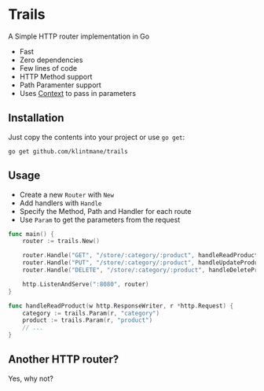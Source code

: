 # Trails

A Simple HTTP router implementation in Go

- Fast
- Zero dependencies
- Few lines of code
- HTTP Method support
- Path Paramenter support
- Uses [Context](https://golang.org/pkg/net/http/#Request.Context) to pass in parameters

## Installation

Just copy the contents into your project or use `go get`:

```
go get github.com/klintmane/trails
```

## Usage

- Create a new `Router` with `New`
- Add handlers with `Handle`
- Specify the Method, Path and Handler for each route
- Use `Param` to get the parameters from the request

```go
func main() {
	router := trails.New()

	router.Handle("GET", "/store/:category/:product", handleReadProduct)
	router.Handle("PUT", "/store/:category/:product", handleUpdateProduct)
	router.Handle("DELETE", "/store/:category/:product", handleDeleteProduct)

	http.ListenAndServe(":8080", router)
}

func handleReadProduct(w http.ResponseWriter, r *http.Request) {
	category := trails.Param(r, "category")
	product := trails.Param(r, "product")
	// ...
}
```

## Another HTTP router?

Yes, why not?
